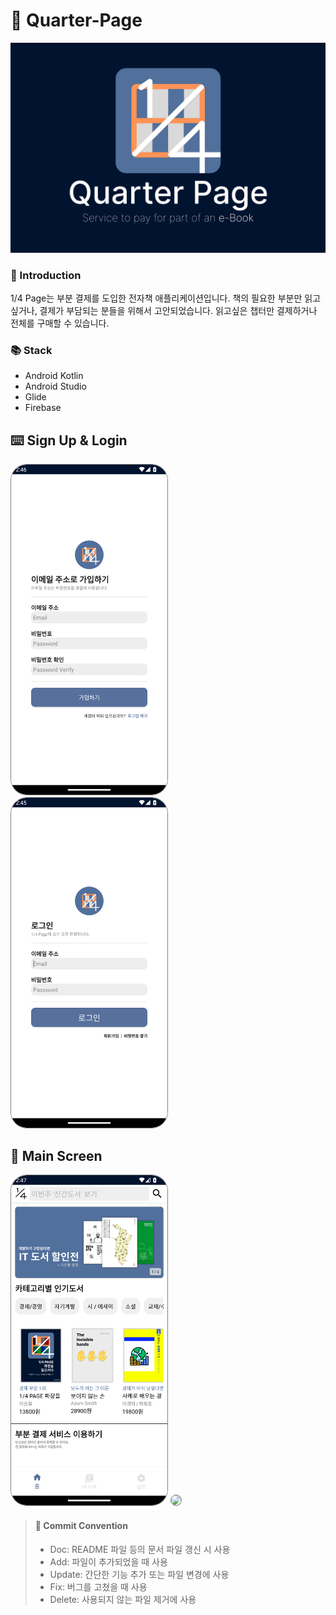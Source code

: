 # 📘 Quarter-Page

<img src="./img/intro.png/">

### 📖 Introduction

1/4 Page는 부분 결제를 도입한 전자책 애플리케이션입니다.
책의 필요한 부분만 읽고 싶거나, 결제가 부담되는 분들을 위해서 고안되었습니다.
읽고싶은 챕터만 결제하거나 전체를 구매할 수 있습니다.

### 📚 Stack

- Android Kotlin
- Android Studio
- Glide
- Firebase

## ⌨️ Sign Up & Login

<img src="./img/signup.png/" width="250" style="border: 1px solid gray; border-radius: 26px"> <img src="./img/login.png/" width="250" style="border: 1px solid gray; border-radius: 26px">

## 📱 Main Screen

<img src="./img/main.png/" width="250" style="border: 1px solid gray; border-radius: 26px"> <img src="./img/transition.gif/" width="250" style="border: 1px solid gray; border-radius: 26px">

> #### 📝 Commit Convention
>
> - Doc: README 파일 등의 문서 파일 갱신 시 사용
> - Add: 파일이 추가되었을 때 사용
> - Update: 간단한 기능 추가 또는 파일 변경에 사용
> - Fix: 버그를 고쳤을 때 사용
> - Delete: 사용되지 않는 파일 제거에 사용
